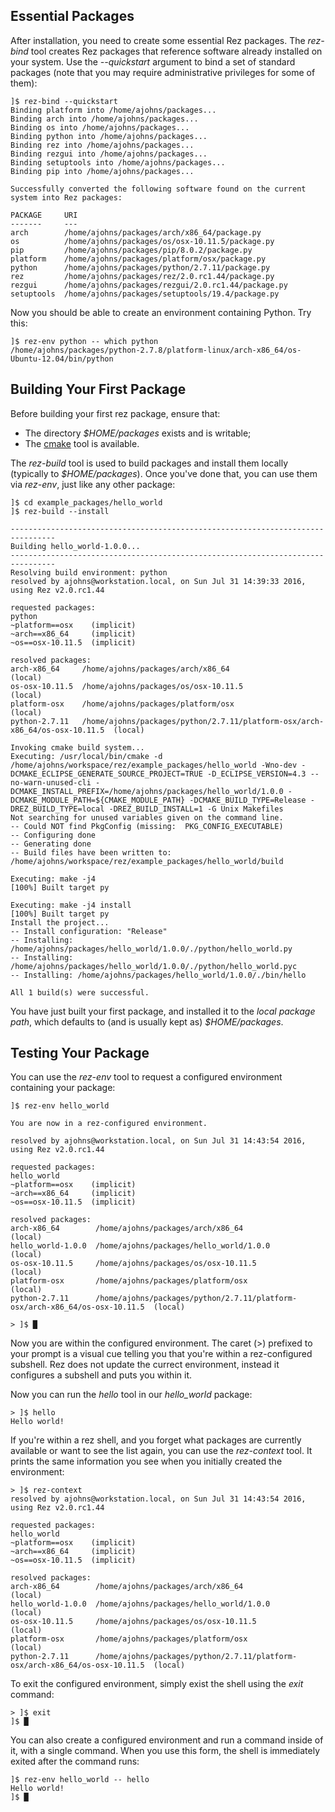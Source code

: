 ## Essential Packages

After installation, you need to create some essential Rez packages. The *rez-bind*
tool creates Rez packages that reference software already installed on your system.
Use the *--quickstart* argument to bind a set of standard packages (note that you
may require administrative privileges for some of them):

    ]$ rez-bind --quickstart
    Binding platform into /home/ajohns/packages...
    Binding arch into /home/ajohns/packages...
    Binding os into /home/ajohns/packages...
    Binding python into /home/ajohns/packages...
    Binding rez into /home/ajohns/packages...
    Binding rezgui into /home/ajohns/packages...
    Binding setuptools into /home/ajohns/packages...
    Binding pip into /home/ajohns/packages...

    Successfully converted the following software found on the current system into Rez packages:

    PACKAGE     URI
    -------     ---
    arch        /home/ajohns/packages/arch/x86_64/package.py
    os          /home/ajohns/packages/os/osx-10.11.5/package.py
    pip         /home/ajohns/packages/pip/8.0.2/package.py
    platform    /home/ajohns/packages/platform/osx/package.py
    python      /home/ajohns/packages/python/2.7.11/package.py
    rez         /home/ajohns/packages/rez/2.0.rc1.44/package.py
    rezgui      /home/ajohns/packages/rezgui/2.0.rc1.44/package.py
    setuptools  /home/ajohns/packages/setuptools/19.4/package.py

Now you should be able to create an environment containing Python. Try this:

    ]$ rez-env python -- which python
    /home/ajohns/packages/python-2.7.8/platform-linux/arch-x86_64/os-Ubuntu-12.04/bin/python


## Building Your First Package

Before building your first rez package, ensure that:

* The directory *$HOME/packages* exists and is writable;
* The [cmake](https://cmake.org/) tool is available.

The *rez-build* tool is used to build packages and install them locally (typically
to *$HOME/packages*). Once you've done that, you can use them via *rez-env*, just
like any other package:

    ]$ cd example_packages/hello_world
    ]$ rez-build --install

    --------------------------------------------------------------------------------
    Building hello_world-1.0.0...
    --------------------------------------------------------------------------------
    Resolving build environment: python
    resolved by ajohns@workstation.local, on Sun Jul 31 14:39:33 2016, using Rez v2.0.rc1.44

    requested packages:
    python
    ~platform==osx    (implicit)
    ~arch==x86_64     (implicit)
    ~os==osx-10.11.5  (implicit)

    resolved packages:
    arch-x86_64     /home/ajohns/packages/arch/x86_64                                            (local)
    os-osx-10.11.5  /home/ajohns/packages/os/osx-10.11.5                                         (local)
    platform-osx    /home/ajohns/packages/platform/osx                                           (local)
    python-2.7.11   /home/ajohns/packages/python/2.7.11/platform-osx/arch-x86_64/os-osx-10.11.5  (local)

    Invoking cmake build system...
    Executing: /usr/local/bin/cmake -d /home/ajohns/workspace/rez/example_packages/hello_world -Wno-dev -DCMAKE_ECLIPSE_GENERATE_SOURCE_PROJECT=TRUE -D_ECLIPSE_VERSION=4.3 --no-warn-unused-cli -DCMAKE_INSTALL_PREFIX=/home/ajohns/packages/hello_world/1.0.0 -DCMAKE_MODULE_PATH=${CMAKE_MODULE_PATH} -DCMAKE_BUILD_TYPE=Release -DREZ_BUILD_TYPE=local -DREZ_BUILD_INSTALL=1 -G Unix Makefiles
    Not searching for unused variables given on the command line.
    -- Could NOT find PkgConfig (missing:  PKG_CONFIG_EXECUTABLE)
    -- Configuring done
    -- Generating done
    -- Build files have been written to: /home/ajohns/workspace/rez/example_packages/hello_world/build

    Executing: make -j4
    [100%] Built target py

    Executing: make -j4 install
    [100%] Built target py
    Install the project...
    -- Install configuration: "Release"
    -- Installing: /home/ajohns/packages/hello_world/1.0.0/./python/hello_world.py
    -- Installing: /home/ajohns/packages/hello_world/1.0.0/./python/hello_world.pyc
    -- Installing: /home/ajohns/packages/hello_world/1.0.0/./bin/hello

    All 1 build(s) were successful.

You have just built your first package, and installed it to the *local package path*, which defaults
to (and is usually kept as) *$HOME/packages*.


## Testing Your Package

You can use the *rez-env* tool to request a configured environment containing your package:

    ]$ rez-env hello_world

    You are now in a rez-configured environment.

    resolved by ajohns@workstation.local, on Sun Jul 31 14:43:54 2016, using Rez v2.0.rc1.44

    requested packages:
    hello_world
    ~platform==osx    (implicit)
    ~arch==x86_64     (implicit)
    ~os==osx-10.11.5  (implicit)

    resolved packages:
    arch-x86_64        /home/ajohns/packages/arch/x86_64                                            (local)
    hello_world-1.0.0  /home/ajohns/packages/hello_world/1.0.0                                      (local)
    os-osx-10.11.5     /home/ajohns/packages/os/osx-10.11.5                                         (local)
    platform-osx       /home/ajohns/packages/platform/osx                                           (local)
    python-2.7.11      /home/ajohns/packages/python/2.7.11/platform-osx/arch-x86_64/os-osx-10.11.5  (local)

    > ]$ █

Now you are within the configured environment. The caret (>) prefixed to your prompt is a visual cue
telling you that you're within a rez-configured subshell. Rez does not update the currect environment,
instead it configures a subshell and puts you within it.

Now you can run the *hello* tool in our *hello_world* package:

    > ]$ hello
    Hello world!

If you're within a rez shell, and you forget what packages are currently available or want to see the
list again, you can use the *rez-context* tool. It prints the same information you see when you
initially created the environment:

    > ]$ rez-context
    resolved by ajohns@workstation.local, on Sun Jul 31 14:43:54 2016, using Rez v2.0.rc1.44

    requested packages:
    hello_world
    ~platform==osx    (implicit)
    ~arch==x86_64     (implicit)
    ~os==osx-10.11.5  (implicit)

    resolved packages:
    arch-x86_64        /home/ajohns/packages/arch/x86_64                                            (local)
    hello_world-1.0.0  /home/ajohns/packages/hello_world/1.0.0                                      (local)
    os-osx-10.11.5     /home/ajohns/packages/os/osx-10.11.5                                         (local)
    platform-osx       /home/ajohns/packages/platform/osx                                           (local)
    python-2.7.11      /home/ajohns/packages/python/2.7.11/platform-osx/arch-x86_64/os-osx-10.11.5  (local)

To exit the configured environment, simply exist the shell using the *exit* command:

    > ]$ exit
    ]$ █

You can also create a configured environment and run a command inside of it, with a single command.
When you use this form, the shell is immediately exited after the command runs:

    ]$ rez-env hello_world -- hello
    Hello world!
    ]$ █
